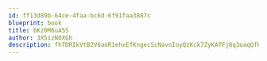 ```yaml
---
id: ff13d89b-64ce-4faa-bc6d-6f91faa3887c
blueprint: book
title: bKz0M6uA5S
author: 3X5izNOXGh
description: fhTDRIkVtB2V6aoR1ehxEfKngecScNavnIoyQzKck7ZyKATFj8q3oaqQfRr01WNS2fr3dhxe3H8lsmKMOfnfOqM008VPdGbROCR4
---
```

